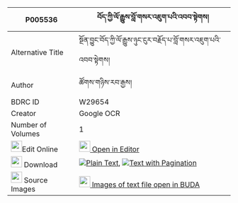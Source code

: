 |P005536|བོད་ཀྱི་ལོ་རྒྱུས་བློ་གསར་འཇུག་པའི་འབབ་སྟེགས། 
| --- | --- 
|Alternative Title |སྔོན་བྱུང་བོད་ཀྱི་ལོ་རྒྱུས་ཉུང་ངུར་བརྗོད་པ་བློ་གསར་འཇུག་པའི་འབབ་སྟེགས།
|Author| ཚོགས་གཉིས་རབ་རྒྱས།
|BDRC ID | W29654
|Creator | Google OCR
|Number of Volumes| 1
|<img width="25" src="https://img.icons8.com/color/25/000000/edit-property.png">Edit Online| [<img width="25" src="https://avatars.githubusercontent.com/u/45091458?s=200&v=4"> Open in Editor](http://editor.openpecha.org/P005536)
|<img width="25" src="https://img.icons8.com/fluent/48/000000/download-2.png"/>  Download | [![](https://img.icons8.com/color/20/000000/txt.png)Plain Text](https://github.com/Openpecha/P005536/releases/download/v1/bo_kyi_logyu_lo_ge_ra_jukpa_i__plain_P005536.zip), [![](https://img.icons8.com/color/20/000000/txt.png)Text with Pagination](https://github.com/Openpecha/P005536/releases/download/v1/bo_kyi_logyu_lo_ge_ra_jukpa_i__pages_P005536.zip)
|<img width="25" src="https://img.icons8.com/plasticine/100/000000/pictures-folder.png"/>  Source Images | [<img width="25" src="https://library.bdrc.io/icons/BUDA-small.svg"> Images of text file open in BUDA](https://library.bdrc.io/show/bdr:W29654)